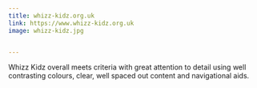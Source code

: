 ```yaml
---
title: whizz-kidz.org.uk
link: https://www.whizz-kidz.org.uk
image: whizz-kidz.jpg


---
```


Whizz Kidz overall meets criteria with great attention to detail using well contrasting colours, clear, well spaced out content and navigational aids.
